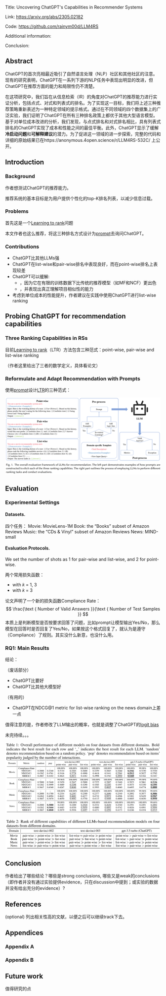 Title: Uncovering ChatGPT's Capabilities in Recommender Systems

Link: https://arxiv.org/abs/2305.02182

Code: https://github.com/rainym00d/LLM4RS

Additional information: 

Conclusion: 


## Abstract

ChatGPT的首次亮相最近吸引了自然语言处理（NLP）社区和其他社区的注意。现有的研究表明，ChatGPT在一系列下游的NLP任务中表现出明显的改进，但ChatGPT在推荐方面的能力和局限性仍不清楚。

在这项研究中，我们旨在从信息检索（IR）的角度对ChatGPT的推荐能力进行实证分析，包括点式、对式和列表式的排名。为了实现这一目标，我们将上述三种推荐策略重新表述为一种特定领域的提示格式。通过在不同领域的四个数据集上的广泛实验，我们证明了ChatGPT在所有三种排名政策上都优于其他大型语言模型。基于对单位成本改进的分析，我们发现，与点式排名和对式排名相比，具有列表式排名的ChatGPT实现了成本和性能之间的最佳平衡。此外，ChatGPT显示了缓解**冷启动问题**和**可解释建议**的潜力。为了促进这一领域的进一步探索，完整的代码和详细的原始结果已在https://anonymous.4open.science/r/LLM4RS-532C/ 上公开。

## Introduction

### Background

作者想测试ChatGPT的推荐能力。

推荐系统的基本目标是为用户提供个性化的top-K排名列表，以减少信息过载。

### Problems

首先这是一个[Learning to rank](../../../../5.%20Information%20science/Information%20retrieval/Learning%20to%20rank.md)问题

本文作者也这么推荐，将这三种排名方式设计为[prompt](4.%20Artificial%20intelligence/2.%20Approaches/Artificial%20neural%20network/Transformer/Large%20language%20model/Prompting.md)去询问ChatGPT。

### Contributions

- ChatGPT比其他LLMs强
- ChatGPT在list-wise和pair-wise排名中表现良好，而在point-wise排名上表现较差
- ChatGPT可以缓解:
	- [](../../../../5.%20Information%20science/Information%20filtering/Recommender%20system.md#^8ee569%7C%E5%86%B7%E5%90%AF%E5%8A%A8%E9%97%AE%E9%A2%98)，因为它在有限的训练数据下比传统的推荐模型（如MF和NCF）更出色
	- [](../../../../5.%20Information%20science/Information%20filtering/Recommender%20system.md#^fa35f7%7C%E5%8F%AF%E8%A7%A3%E9%87%8A%E6%80%A7%E9%97%AE%E9%A2%98)，并表现出真正理解项目相似性的能力
- 考虑到单位成本的性能提升，作者建议在实践中使用ChatGPT进行list-wise ranking

## Probing ChatGPT for recommendation capabilities

### Three Ranking Capabilities in RSs

目前[Learning to rank](../../../../5.%20Information%20science/Information%20retrieval/Learning%20to%20rank.md)（LTR）方法包含三种范式：point-wise, pair-wise and list-wise ranking

（作者这里给出了三者的数学定义，具体看论文）

### Reformulate and Adapt Recommendation with Prompts

使用[prompt](4.%20Artificial%20intelligence/2.%20Approaches/Artificial%20neural%20network/Transformer/Large%20language%20model/Prompting.md)设计[LTR](../../../../5.%20Information%20science/Information%20retrieval/Learning%20to%20rank.md)的三种范式：

![Pasted image 20230516162335](../../../../Attachments/4.%20Artificial%20intelligence/3.%20Applications/Recommender%20system/+Papers/Uncovering%20ChatGPT's%20Capabilities%20in%20Recommender%20Systems/IMG-20240214165835700.png)

## Evaluation

### Experimental Settings

#### Datasets.

四个任务：
Movie: MovieLens-1M
Book: the “Books” subset of Amazon Reviews
Music: the “CDs & Vinyl” subset of Amazon Reviews
News: MIND-small

#### Evaluation Protocols.

We set the number of shots as 1 for pair-wise and list-wise, and 2 for point-wise.

两个常用损失函数：
- [](../../../2.%20Approaches/Artificial%20neural%20network/Loss%20function.md#^62ea0d%7CNormalized%20Discounted%20Cumulative%20Gain%20(NDCG)) with 𝑘 = 1, 3
- [](../../../2.%20Approaches/Artificial%20neural%20network/Loss%20function.md#^0fb470%7CMean%20Reciprocal%20Rank%20(MRR)) with 𝑘 = 3

论文声明了一个新的损失函数Compliance Rate：
$$
\frac{\text { Number of Valid Answers }}{\text { Number of Test Samples }}
$$
本质上是判断模型是否按要求回答了问题，比如prompt让模型输出Yes/No，那么模型在回答时是否回复了Yes/No，如果按这个格式回复了，就认为是遵守（Compliance）了规则。其实没什么新意，也没什么用。

### RQ1: Main Results

结论：

（废话部分）
- ChatGPT比[](../../../../5.%20Information%20science/Information%20filtering/Recommender%20system.md#^c6dd12%7C%E9%9A%8F%E6%9C%BA%E6%8E%A8%E8%8D%90)要好
- ChatGPT比其他大模型好

（有用的）
- ChatGPT在NDCG@1 metric for list-wise ranking on the news domain上差一点


值得注意的是，作者修改了LLM输出的概率，也就是调整了ChatGPT的[logit bias](https://help.openai.com/en/articles/5247780-using-logit-bias-to-define-token-probability)


未完待续。。。

![Pasted image 20230517163542](../../../../Attachments/4.%20Artificial%20intelligence/3.%20Applications/Recommender%20system/+Papers/Uncovering%20ChatGPT's%20Capabilities%20in%20Recommender%20Systems/IMG-20240214165835716.png)

![Pasted image 20230517163604](../../../../Attachments/4.%20Artificial%20intelligence/3.%20Applications/Recommender%20system/+Papers/Uncovering%20ChatGPT's%20Capabilities%20in%20Recommender%20Systems/IMG-20240214165835735.png)















## Conclusion

作者给出了哪些结论？哪些是strong conclusions, 哪些又是weak的conclusions（即作者并没有通过实验提供evidence，只在discussion中提到；或实验的数据并没有给出充分的evidence）?

  

## References

(optional) 列出相关性高的文献，以便之后可以继续track下去。




## Appendices

### Appendix A



### Appendix B



## Future work

值得研究的点








